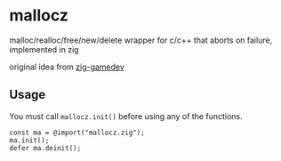 # mallocz
malloc/realloc/free/new/delete wrapper for c/c++ that aborts on failure, implemented in zig  

original idea from [zig-gamedev](https://github.com/michal-z/zig-gamedev)  

## Usage
You must call `mallocz.init()` before using any of the functions.  
```zig
const ma = @import("mallocz.zig");
ma.init();
defer ma.deinit();
```


